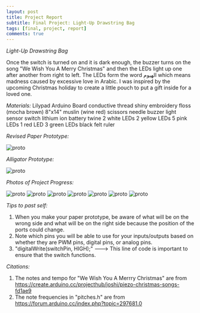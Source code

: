 ```yaml
---
layout: post
title: Project Report
subtitle: Final Project: Light-Up Drawstring Bag
tags: [final, project, report]
comments: true
---
```


*Light-Up Drawstring Bag*

Once the switch is turned on and it is dark enough, the buzzer turns on the song "We Wish You A Merry Christmas" and then the LEDs light up one after another from right to left.
The LEDs form the word الهيوم which means madness caused by excessive love in Arabic. 
I was inspired by the upcoming Christmas holiday to create a little pouch to put a gift inside for a loved one. 

*Materials:*
Lilypad Arduino Board
conductive thread
shiny embroidery floss (mocha brown)
8"x14" muslin (wine red)
scissors
needle
buzzer
light sensor
switch
lithium ion battery 
twine
2 white LEDs
2 yellow LEDs
5 pink LEDs
1 red LED
3 green LEDs
black felt
ruler

*Revised Paper Prototype:*

![proto](http://Rebecca-ET.github.io/img/Light-UpDrawstringBagPaperPrototypeRevised.jpg)

*Alligator Prototype:*

![proto](http://Rebecca-ET.github.io/img/alligatorfinal.jpg)

*Photos of Project Progress:*

![proto](http://Rebecca-ET.github.io/img/ruler.jpg)
![proto](http://Rebecca-ET.github.io/img/ledhoop.jpg)
![proto](http://Rebecca-ET.github.io/img/stitchstart.jpg)
![proto](http://Rebecca-ET.github.io/img/wrongside.jpg)
![proto](http://Rebecca-ET.github.io/img/hooplight.jpg)
![proto](http://Rebecca-ET.github.io/img/works.jpg)
![proto](http://Rebecca-ET.github.io/img/finalproduct.jpg)

*Tips to past self:*
1. When you make your paper prototype, be aware of what will be on the wrong side and what will be on the right side because the position of the ports could change.
2. Note which pins you will be able to use for your inputs/outputs based on whether they are PWM pins, digital pins, or analog pins.
3. "digitalWrite(switchPin, HIGH);" ---> This line of code is important to ensure that the switch functions.

*Citations:*
1. The notes and tempo for "We Wish You A Merrry Christmas" are from https://create.arduino.cc/projecthub/joshi/piezo-christmas-songs-fd1ae9
2. The note frequencies in "pitches.h" are from https://forum.arduino.cc/index.php?topic=297681.0
